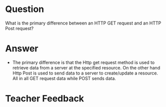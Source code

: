 # Question

What is the primary difference between an HTTP GET request and an HTTP Post request?

# Answer
- The primary difference is that the Http get request method is used to retrieve data from a server at the specified resource. On the other hand Http Post is used to send data to a server to create/update a resource.
All in all GET request data while POST sends data. 
# Teacher Feedback